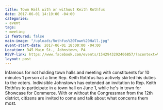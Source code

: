 ```yaml
---
title: Town Hall with or without Keith Rothfus
date: 2017-06-01 14:10:00 -04:00
categories:
- event
tags:
- meeting
is featured: false
main-image: "/uploads/Rothfus%20Town%20Hall.jpg"
event-start-date: 2017-06-01 18:00:00 -04:00
Location: 345 Main St., Johnstown, PA
RSVP-link: https://www.facebook.com/events/1542943292406857/?acontext=%7B%22source%22%3A5%2C%22page_id_source%22%3A353172031748570%2C%22action_history%22%3A[%7B%22surface%22%3A%22page%22%2C%22mechanism%22%3A%22main_list%22%2C%22extra_data%22%3A%22%7B%5C%22page_id%5C%22%3A353172031748570%2C%5C%22tour_id%5C%22%3Anull%7D%22%7D]%2C%22has_source%22%3Atrue%7D
layout: post
---
```


Infamous for not holding town halls and meeting with constituents for 10 minutes 1 person at a time Rep. Keith Rothfus has actively skirted his duties to the voters. Indivisible Johnstown has extended an invitation to Rep. Keith Rothfus to participate in a town hall on June 1, while he's in town for Showcase for Commerce.  With or without the Congressman from the 12th district, citizens are invited to come and talk about what concerns them most.